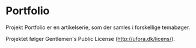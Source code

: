 Portfolio
=========

Projekt Portfolio er en artikelserie, som der samles i forskellige temabøger.

Projektet følger Gentlemen's Public License (http://ufora.dk/licens/).
